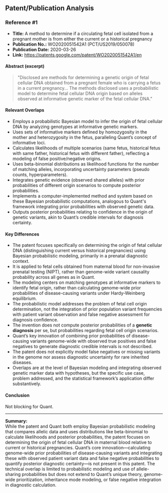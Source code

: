 ## Patent/Publication Analysis

### Reference #1

- **Title:** A method to determine if a circulating fetal cell isolated from a pregnant mother is from either the current or a historical pregnancy
- **Publication No.:** WO2020051542A1 (PCT/US2019/050078)
- **Publication Date:** 2020-03-26
- **Link:** https://patents.google.com/patent/WO2020051542A1/en

#### Abstract (excerpt)

> "Disclosed are methods for determining a genetic origin of fetal cellular DNA obtained from a pregnant female who is carrying a fetus in a current pregnancy... The methods disclosed uses a probabilistic model to determine fetal cellular DNA origin based on alleles observed at informative genetic marker of the fetal cellular DNA."

#### Relevant Overlaps

- Employs a probabilistic Bayesian model to infer the origin of fetal cellular DNA by analyzing genotypes at informative genetic markers.
- Uses sets of informative markers defined by homozygosity in the mother and heterozygosity in the fetus, paralleling Quant’s concept of informative loci.
- Calculates likelihoods of multiple scenarios (same fetus, historical fetus with same father, historical fetus with different father), reflecting a modeling of false positive/negative origins.
- Uses beta-binomial distributions as likelihood functions for the number of matching alleles, incorporating uncertainty parameters (pseudo counts, hyperparameters).
- Integrates genetic evidence (observed shared alleles) with prior probabilities of different origin scenarios to compute posterior probabilities.
- Implements a computer-implemented method and system based on these Bayesian probabilistic computations, analogous to Quant's framework integrating prior probabilities with observed genetic data.
- Outputs posterior probabilities relating to confidence in the origin of genetic variants, akin to Quant’s credible intervals for diagnosis certainty.

#### Key Differences

- The patent focuses specifically on determining the origin of fetal cellular DNA (distinguishing current versus historical pregnancies) using Bayesian probabilistic modeling, primarily in a prenatal diagnostic context.
- It is applied to fetal cells obtained from maternal blood for non-invasive prenatal testing (NIPT), rather than genome-wide variant causality probability across all genes as in Quant.
- The modeling centers on matching genotypes at informative markers to identify fetal origin, rather than calculating genome-wide prior probabilities of disease-causing variants under Hardy-Weinberg equilibrium.
- The probabilistic model addresses the problem of fetal cell origin determination, not the integration of prior population variant frequencies with patient variant observation and false negative assessment for diagnosis confidence.
- The invention does not compute posterior probabilities of a **genetic diagnosis** per se, but probabilities regarding fetal cell origin scenarios.
- Quant’s key innovation of combining prior probabilities of disease-causing variants genome-wide with observed true positives and false negatives to generate diagnostic credible intervals is not described.
- The patent does not explicitly model false negatives or missing variants in the genome nor assess diagnostic uncertainty for rare inherited diseases.
- Overlaps are at the level of Bayesian modeling and integrating observed genetic marker data with hypotheses, but the specific use case, problem addressed, and the statistical framework’s application differ substantively.

#### Conclusion

Not blocking for Quant.

---

**Summary:**  
While the patent and Quant both employ Bayesian probabilistic modeling that compares allelic data and uses distributions like beta-binomial to calculate likelihoods and posterior probabilities, the patent focuses on determining the origin of fetal cellular DNA in maternal blood relative to current or historical pregnancies. Quant’s core innovation—calculating genome-wide prior probabilities of disease-causing variants and integrating these with observed patient variant data and false negative probabilities to quantify posterior diagnostic certainty—is not present in this patent. The technical overlap is limited to probabilistic modeling and use of allele-sharing probabilities but does not extend to Quant’s unique theory, genome-wide prioritization, inheritance mode modeling, or false negative integration in diagnostic calculation.
